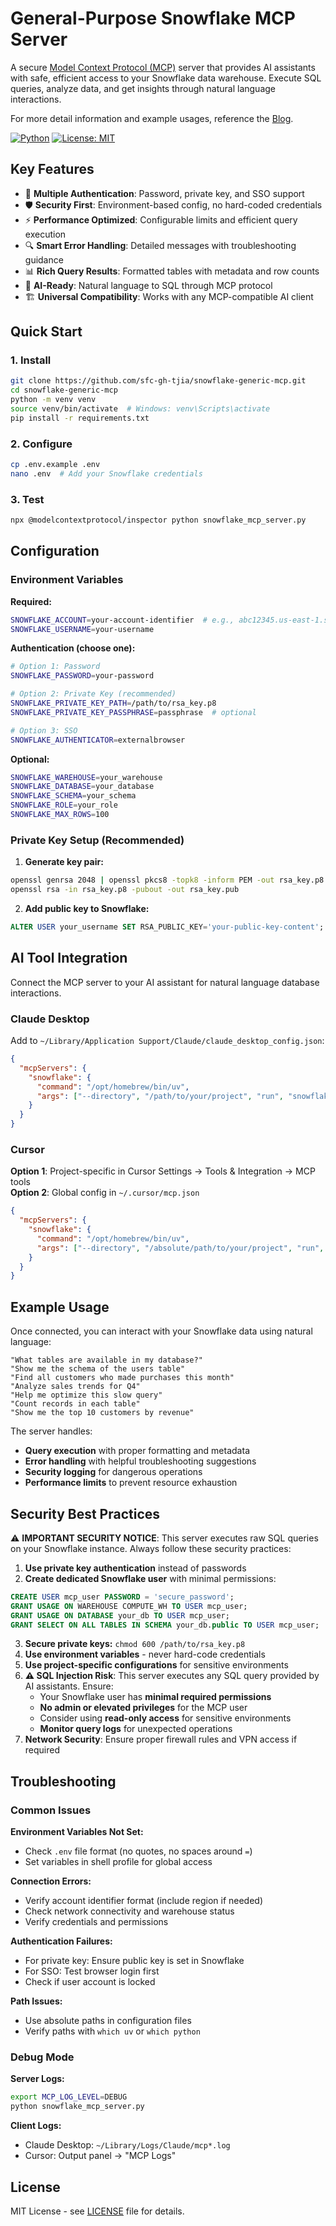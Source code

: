 # General-Purpose Snowflake MCP Server

A secure [Model Context Protocol (MCP)](https://modelcontextprotocol.io) server that provides AI assistants with safe, efficient access to your Snowflake data warehouse. Execute SQL queries, analyze data, and get insights through natural language interactions. 

For more detail information and example usages, reference the [Blog](https://medium.com/@uniquejtx_3744/the-general-purpose-snowflake-mcp-server-sql-operation-through-natural-language-ddd33bba4fa7).

[![Python](https://img.shields.io/badge/python-3.10%2B-blue.svg)](https://www.python.org/downloads/)
[![License: MIT](https://img.shields.io/badge/License-MIT-yellow.svg)](https://opensource.org/licenses/MIT)

## Key Features

- 🔐 **Multiple Authentication**: Password, private key, and SSO support
- 🛡️ **Security First**: Environment-based config, no hard-coded credentials
- ⚡ **Performance Optimized**: Configurable limits and efficient query execution  
- 🔍 **Smart Error Handling**: Detailed messages with troubleshooting guidance
- 📊 **Rich Query Results**: Formatted tables with metadata and row counts
- 🧠 **AI-Ready**: Natural language to SQL through MCP protocol
- 🏗️ **Universal Compatibility**: Works with any MCP-compatible AI client

## Quick Start

### 1. Install
```bash
git clone https://github.com/sfc-gh-tjia/snowflake-generic-mcp.git
cd snowflake-generic-mcp
python -m venv venv
source venv/bin/activate  # Windows: venv\Scripts\activate
pip install -r requirements.txt
```

### 2. Configure
```bash
cp .env.example .env
nano .env  # Add your Snowflake credentials
```

### 3. Test
```bash
npx @modelcontextprotocol/inspector python snowflake_mcp_server.py
```

## Configuration

### Environment Variables

**Required:**
```bash
SNOWFLAKE_ACCOUNT=your-account-identifier  # e.g., abc12345.us-east-1.snowflakecomputing.com
SNOWFLAKE_USERNAME=your-username
```

**Authentication (choose one):**
```bash
# Option 1: Password
SNOWFLAKE_PASSWORD=your-password

# Option 2: Private Key (recommended)
SNOWFLAKE_PRIVATE_KEY_PATH=/path/to/rsa_key.p8
SNOWFLAKE_PRIVATE_KEY_PASSPHRASE=passphrase  # optional

# Option 3: SSO
SNOWFLAKE_AUTHENTICATOR=externalbrowser
```

**Optional:**
```bash
SNOWFLAKE_WAREHOUSE=your_warehouse
SNOWFLAKE_DATABASE=your_database
SNOWFLAKE_SCHEMA=your_schema
SNOWFLAKE_ROLE=your_role
SNOWFLAKE_MAX_ROWS=100
```

### Private Key Setup (Recommended)

1. **Generate key pair:**
```bash
openssl genrsa 2048 | openssl pkcs8 -topk8 -inform PEM -out rsa_key.p8 -nocrypt
openssl rsa -in rsa_key.p8 -pubout -out rsa_key.pub
```

2. **Add public key to Snowflake:**
```sql
ALTER USER your_username SET RSA_PUBLIC_KEY='your-public-key-content';
```

## AI Tool Integration

Connect the MCP server to your AI assistant for natural language database interactions.

### Claude Desktop

Add to `~/Library/Application Support/Claude/claude_desktop_config.json`:

```json
{
  "mcpServers": {
    "snowflake": {
      "command": "/opt/homebrew/bin/uv",
      "args": ["--directory", "/path/to/your/project", "run", "snowflake_mcp_server.py"]
    }
  }
}
```

### Cursor

**Option 1**: Project-specific in Cursor Settings → Tools & Integration → MCP tools  
**Option 2**: Global config in `~/.cursor/mcp.json`

```json
{
  "mcpServers": {
    "snowflake": {
      "command": "/opt/homebrew/bin/uv", 
      "args": ["--directory", "/absolute/path/to/your/project", "run", "snowflake_mcp_server.py"]
    }
  }
}
```

## Example Usage

Once connected, you can interact with your Snowflake data using natural language:

```
"What tables are available in my database?"
"Show me the schema of the users table"
"Find all customers who made purchases this month"
"Analyze sales trends for Q4"
"Help me optimize this slow query"
"Count records in each table"
"Show me the top 10 customers by revenue"
```

The server handles:
- **Query execution** with proper formatting and metadata
- **Error handling** with helpful troubleshooting suggestions  
- **Security logging** for dangerous operations
- **Performance limits** to prevent resource exhaustion

## Security Best Practices

⚠️ **IMPORTANT SECURITY NOTICE**: This server executes raw SQL queries on your Snowflake instance. Always follow these security practices:

1. **Use private key authentication** instead of passwords
2. **Create dedicated Snowflake user** with minimal permissions:
```sql
CREATE USER mcp_user PASSWORD = 'secure_password';
GRANT USAGE ON WAREHOUSE COMPUTE_WH TO USER mcp_user;
GRANT USAGE ON DATABASE your_db TO USER mcp_user;
GRANT SELECT ON ALL TABLES IN SCHEMA your_db.public TO USER mcp_user;
```
3. **Secure private keys:** `chmod 600 /path/to/rsa_key.p8`
4. **Use environment variables** - never hard-code credentials
5. **Use project-specific configurations** for sensitive environments
6. **⚠️ SQL Injection Risk**: This server executes any SQL query provided by AI assistants. Ensure:
   - Your Snowflake user has **minimal required permissions**
   - **No admin or elevated privileges** for the MCP user
   - Consider using **read-only access** for sensitive environments
   - **Monitor query logs** for unexpected operations
7. **Network Security**: Ensure proper firewall rules and VPN access if required

## Troubleshooting

### Common Issues

**Environment Variables Not Set:**
- Check `.env` file format (no quotes, no spaces around `=`)
- Set variables in shell profile for global access

**Connection Errors:**
- Verify account identifier format (include region if needed)
- Check network connectivity and warehouse status
- Verify credentials and permissions

**Authentication Failures:**
- For private key: Ensure public key is set in Snowflake
- For SSO: Test browser login first
- Check if user account is locked

**Path Issues:**
- Use absolute paths in configuration files
- Verify paths with `which uv` or `which python`

### Debug Mode

**Server Logs:**
```bash
export MCP_LOG_LEVEL=DEBUG
python snowflake_mcp_server.py
```

**Client Logs:**
- Claude Desktop: `~/Library/Logs/Claude/mcp*.log`
- Cursor: Output panel → "MCP Logs"

## License

MIT License - see [LICENSE](LICENSE) file for details.